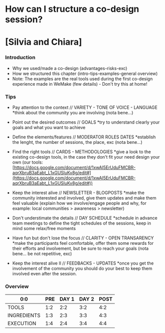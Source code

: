 # How can I structure a co-design session?

# [Silvia and Chiara]





### Introduction
* Why we used/made a co-design (advantages-risks-exc)
* How we structured this chapter (intro-tips-examples-general overview)
* Note: The examples are the real tools used during the first co-design experience made in WeMake (few details) - Don't try this at home! 

### Tips

- Pay attention to the context // VARIETY - TONE OF VOICE - LANGUAGE
*think about the community you are involving (nota bene...)

- Point out the desired outcomes // GOALS
*try to understand clearly your goals and what you want to achieve 

- Define the elements/features // MODERATOR ROLES DATES
*establish the lenght, the number of sessions, the place, exc (nota bene...)

- Find the right tools // CARDS - METHODOLOGIES 
*give a look to the existing co-design tools, in the case they don't fit your need design your own (our tools: [https://docs.google.com/document/d/1xwAI5ErUduFMCBR-aqrXbruB3aEabt_L1xGUSluKv8g/edit#](https://docs.google.com/document/d/1xwAI5ErUduFMCBR-aqrXbruB3aEabt_L1xGUSluKv8g/edit#))

- Keep the interest alive // NEWSLETTER - BLOGPOSTS
*make the community interested and involved, give them updates and make them feel valuable (explain how we involve/engage people and why, for example: local communities > awareness > newsletter) 

- Don't understimate the details // DAY SCHEDULE
*schedule in advance team meetings to define the tight schedules of the sessions, keep in mind some relax/free moments

- Have fun but don't lose the focus // CLARITY - OPEN TRANSARENCY
*make the participants feel comfortable, offer them some rewards for their efforts and involvement, but be sure to reach your goals (nota bene... be not repetitive, exc)

- Keep the interest alive II // FEEDBACKS - UPDATES
*once you get the involvement of the community you should do your best to keep them involved even after the session. 

### Overview

| 0:0 | PRE | DAY 1 | DAY 2 | POST |
| -- | -- | -- | -- | -- |
| TOOLS | 1:2 | 2:2 | 3:2 | 4:2 |
| INGREDIENTS | 1:3 | 2:3 | 3:3 | 4:3 |
| EXECUTION | 1:4 | 2:4 | 3:4 | 4:4 |

